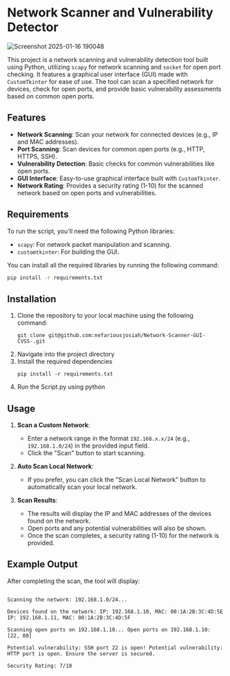 # Network Scanner and Vulnerability Detector

![Screenshot 2025-01-16 190048](https://github.com/user-attachments/assets/3c6f7840-334c-417d-a26f-0a114b19957c)



This project is a network scanning and vulnerability detection tool built using Python, utilizing `scapy` for network scanning and `socket` for open port checking. It features a graphical user interface (GUI) made with `CustomTkinter` for ease of use. The tool can scan a specified network for devices, check for open ports, and provide basic vulnerability assessments based on common open ports.

## Features

- **Network Scanning**: Scan your network for connected devices (e.g., IP and MAC addresses).
- **Port Scanning**: Scan devices for common open ports (e.g., HTTP, HTTPS, SSH).
- **Vulnerability Detection**: Basic checks for common vulnerabilities like open ports.
- **GUI Interface**: Easy-to-use graphical interface built with `CustomTkinter`.
- **Network Rating**: Provides a security rating (1-10) for the scanned network based on open ports and vulnerabilities.

## Requirements

To run the script, you'll need the following Python libraries:

- `scapy`: For network packet manipulation and scanning.
- `customtkinter`: For building the GUI.

You can install all the required libraries by running the following command:

```bash
pip install -r requirements.txt
```
## Installation

1. Clone the repository to your local machine using the following command:
   ```
   git clone git@github.com:nefariousjosiah/Network-Scanner-GUI-CVSS-.git
   ```
2. Navigate into the project directory
3. Install the required dependencies
   ```
   pip install -r requirements.txt
   ```
4. Run the Script.py using python

## Usage

1. **Scan a Custom Network**:
   - Enter a network range in the format `192.168.x.x/24` (e.g., `192.168.1.0/24`) in the provided input field.
   - Click the "Scan" button to start scanning.

2. **Auto Scan Local Network**:
   - If you prefer, you can click the "Scan Local Network" button to automatically scan your local network.

3. **Scan Results**:
   - The results will display the IP and MAC addresses of the devices found on the network.
   - Open ports and any potential vulnerabilities will also be shown.
   - Once the scan completes, a security rating (1-10) for the network is provided.

## Example Output

After completing the scan, the tool will display:

```

Scanning the network: 192.168.1.0/24...

Devices found on the network: IP: 192.168.1.10, MAC: 00:1A:2B:3C:4D:5E IP: 192.168.1.11, MAC: 00:1A:2B:3C:4D:5F

Scanning open ports on 192.168.1.10... Open ports on 192.168.1.10: [22, 80]

Potential vulnerability: SSH port 22 is open! Potential vulnerability: HTTP port is open. Ensure the server is secured.

Security Rating: 7/10
```
   
